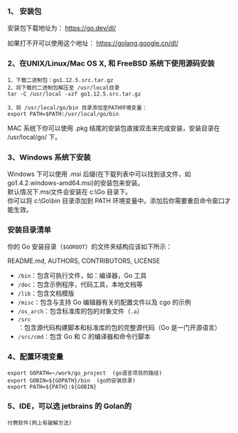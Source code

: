 
### 1、 安装包

安装包下载地址为： <https://go.dev/dl/>

如果打不开可以使用这个地址： <https://golang.google.cn/dl/>

### 2、在UNIX/Linux/Mac OS X, 和 FreeBSD 系统下使用源码安装
	
	1、下载二进制包：go1.12.5.src.tar.gz
	2、将下载的二进制包解压至 /usr/local目录
	tar -C /usr/local -xzf go1.12.5.src.tar.gz
	
	3、将 /usr/local/go/bin 目录添加至PATH环境变量：
	export PATH=$PATH:/usr/local/go/bin

MAC 系统下你可以使用 .pkg 结尾的安装包直接双击来完成安装，安装目录在 /usr/local/go/ 下。

### 3、Windows 系统下安装

Windows 下可以使用 .msi 后缀(在下载列表中可以找到该文件，如go1.4.2.windows-amd64.msi)的安装包来安装。   
默认情况下.msi文件会安装在 c:\Go 目录下。    
你可以将 c:\Go\bin 目录添加到 PATH 环境变量中。添加后你需要重启命令窗口才能生效。   


### 安装目录清单

你的 Go 安装目录（`$GOROOT`）的文件夹结构应该如下所示：

README.md, AUTHORS, CONTRIBUTORS, LICENSE

- `/bin`：包含可执行文件，如：编译器，Go 工具
- `/doc`：包含示例程序，代码工具，本地文档等
- `/lib`：包含文档模版
- `/misc`：包含与支持 Go 编辑器有关的配置文件以及 cgo 的示例
- `/os_arch`：包含标准库的包的对象文件（`.a`）
- `/src`：包含源代码构建脚本和标准库的包的完整源代码（Go 是一门开源语言）
- `/src/cmd`：包含 Go 和 C 的编译器和命令行脚本


### 4、配置环境变量

    export GOPATH=~/work/go_project  (go语言项目的路径)
    export GOBIN=${GOPATH}/bin  (go的安装目录)
    export PATH=${PATH}:${GOBIN}


### 5、IDE，可以选 jetbrains 的 Golan的
    付费软件(网上有破解方法)

